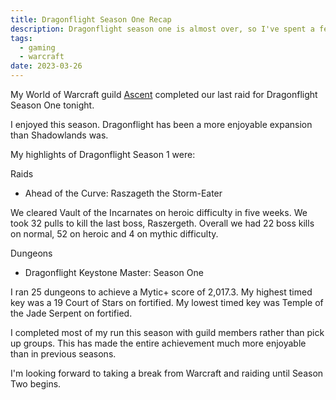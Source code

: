 ```yaml
---
title: Dragonflight Season One Recap
description: Dragonflight season one is almost over, so I've spent a few minutes reflecting on my achievements.
tags:
  - gaming
  - warcraft
date: 2023-03-26
---
```


My World of Warcraft guild [Ascent](https://raider.io/guilds/us/amanthul/Ascent) completed our last raid for Dragonflight Season One tonight. 

I enjoyed this season. Dragonflight has been a more enjoyable expansion than Shadowlands was. 

My highlights of Dragonflight Season 1 were:

Raids

- Ahead of the Curve: Raszageth the Storm-Eater

We cleared Vault of the Incarnates on heroic difficulty in five weeks. We took 32 pulls to kill the last boss, Raszergeth. Overall we had 22 boss kills on normal, 52 on heroic and 4 on mythic difficulty.

Dungeons

- Dragonflight Keystone Master: Season One

I ran 25 dungeons to achieve a Mytic+ score of 2,017.3. My highest timed key was a 19 Court of Stars on fortified. My lowest timed key was Temple of the Jade Serpent on fortified.

I completed most of my run this season with guild members rather than pick up groups. This has made the entire achievement much more enjoyable than in previous seasons.

I'm looking forward to taking a break from Warcraft and raiding until Season Two begins.

